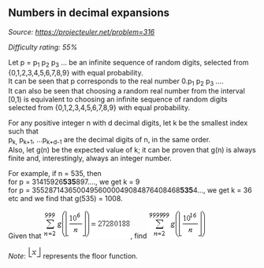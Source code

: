 Numbers in decimal expansions
-----------------------------

*Source: https://projecteuler.net/problem=316*


*Difficulty rating: 55%*

Let p = p<sub>1</sub> p<sub>2</sub> p<sub>3</sub> ... be an infinite sequence of random digits,
selected from {0,1,2,3,4,5,6,7,8,9} with equal probability.\
 It can be seen that p corresponds to the real number 0.p<sub>1</sub> p<sub>2</sub> p<sub>3</sub>
....\
 It can also be seen that choosing a random real number from the
interval [0,1) is equivalent to choosing an infinite sequence of random
digits selected from {0,1,2,3,4,5,6,7,8,9} with equal probability.

For any positive integer n with d decimal digits, let k be the smallest
index such that\
p<sub>k,</sub> p<sub>k+1</sub>, ...p<sub>k+d-1</sub> are the decimal digits of n, in the same
order.\
 Also, let g(n) be the expected value of k; it can be proven that g(n)
is always finite and, interestingly, always an integer number.

For example, if n = 535, then\
 for p = 31415926**535**897...., we get k = 9\
 for p = 35528714365004956000049084876408468**535**4..., we get k = 36\
 etc and we find that g(535) = 1008.

Given that ![p316\_decexp1.gif](img/p316_decexp1.gif), find
![p316\_decexp2.gif](img/p316_decexp2.gif)

*Note*: ![p316\_decexp3.gif](img/p316_decexp3.gif) represents
the floor function.
